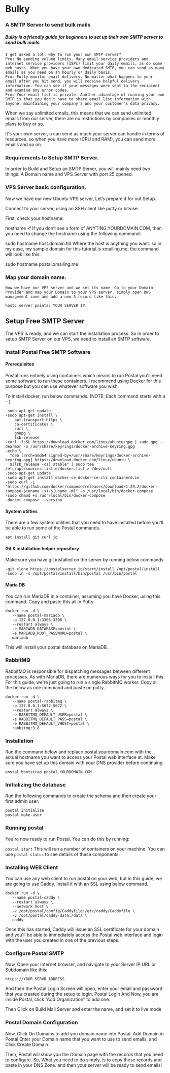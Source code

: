 # Bulky
### A SMTP Server to send bulk mails

##### Bulky is a friendly guide for beginners to set up their own SMTP server to send bulk mails.

```
I get asked a lot, why to run your own SMTP server?
Pro: No sending volume limits. Many email service providers and internet service providers (ISPs) limit your daily emails, as do some web hosts. When you have your own dedicated SMTP, you can send as many emails as you need on an hourly or daily basis.
Pro: Fully monitor email delivery. No matter what happens to your email after you hit send, you will receive helpful delivery information. You can see if your messages were sent to the recipient and examine any error codes.
Pro: Your email list is private. Another advantage of running your own SMTP is that you don’t have to share email list information with anyone, maintaining your company’s and your customer’s data privacy.
```

When we say unlimited emails, this means that we can send unlimited emails from our server, there are no restrictions by companies or monthly plans to buy or so.

It's your own server, u can send as much your server can handle in terms of resources. so when you have more (CPU and RAM), you can send more emails and so on.

### Requirements to Setup SMTP Server.
In order to Build and Setup an SMTP Server, you will mainly need two things:
A Domain name and 
VPS Server with port 25 opened.


### VPS Server basic configuration.
Now we have our new Ubuntu VPS server, Let’s prepare it for out Setup.

Connect to your server, using an SSH client like putty or bitvise.

First, check your hostname:

hostname -f
If you don’t see a form of ANYTING.YOURDOMAIN.COM, then you need to change the hostname using the following command:

 sudo hostname host.domain.tld 
 Where the host is anything you want. so in my case, my sample domain for this tutorial is xmailing.me, the command will look like this:

sudo hostname postal.xmailing.me



### Map your domain name.
```
Now we have our VPS server and we set its name. Go to your Domain Provider and map your Domain to your VPS server. simply open DNS management zone and add a new A record like this:

host: server points: YOUR SERVER IP.
```



## Setup Free SMTP Server
The VPS is ready, and we can start the installation process. So in order to setup SMTP Server on our VPS, we need to install an SMTP software.

### Install Postal Free SMTP Software
#### Prerequisites
Postal runs entirely using containers which means to run Postal you'll need some software to run these containers. I recommend using Docker for this purpose but you can use whatever software you wish.

To install docker, run below commands. (NOTE: Each command starts with a – )
```
-sudo apt-get update
-sudo apt-get install \
    apt-transport-https \
    ca-certificates \
    curl \
    gnupg \
    lsb-release
-curl -fsSL https://download.docker.com/linux/ubuntu/gpg | sudo gpg --dearmor -o /usr/share/keyrings/docker-archive-keyring.gpg
-echo \
  "deb [arch=amd64 signed-by=/usr/share/keyrings/docker-archive-keyring.gpg] https://download.docker.com/linux/ubuntu \
  $(lsb_release -cs) stable" | sudo tee /etc/apt/sources.list.d/docker.list > /dev/null
-sudo apt-get update
-sudo apt-get install docker-ce docker-ce-cli containerd.io
-sudo curl -L "https://github.com/docker/compose/releases/download/1.29.2/docker-compose-$(uname -s)-$(uname -m)" -o /usr/local/bin/docker-compose
-sudo chmod +x /usr/local/bin/docker-compose
-docker-compose --version
```
#### System utilties
There are a few system utilities that you need to have installed before you'll be able to run some of the Postal commands.

`apt install git curl jq`

#### Git & installation helper repository
Make sure you have git installed on the server by running below commands.
```
-git clone https://postalserver.io/start/install /opt/postal/install
-sudo ln -s /opt/postal/install/bin/postal /usr/bin/postal
```

#### Maria DB
You can run MariaDB in a container, assuming you have Docker, using this command. Copy and paste this all in Putty.
```
docker run -d \
   --name postal-mariadb \
   -p 127.0.0.1:3306:3306 \
   --restart always \
   -e MARIADB_DATABASE=postal \
   -e MARIADB_ROOT_PASSWORD=postal \
   mariadb
   ```
This will install your postal database on MariaDB.


### RabbitMQ
RabbitMQ is responsible for dispatching messages between different processes. As with MariaDB, there are numerous ways for you to install this. For this guide, we're just going to run a single RabbitMQ worker. Copy all the below as one command and paste on putty.
```
docker run -d \
   --name postal-rabbitmq \
   -p 127.0.0.1:5672:5672 \
   --restart always \
   -e RABBITMQ_DEFAULT_USER=postal \
   -e RABBITMQ_DEFAULT_PASS=postal \
   -e RABBITMQ_DEFAULT_VHOST=postal \
   rabbitmq:3.8
```


### Installation
Run the command below and replace postal.yourdomain.com with the actual hostname you want to access your Postal web interface at. Make sure you have set up this domain with your DNS provider before continuing.

`postal bootstrap postal.YOURDOMAIN.COM`

### Initializing the database
Run the following commands to create the schema and then create your first admin user.
```
postal initialize
postal make-user
```

### Running postal
You're now ready to run Postal. You can do this by running:

`postal start`
This will run a number of containers on your machine. You can use `postal status` to see details of these components.


### Installing WEB Client
You can use any web client to run postal on your web, but in this guide, we are going to use Caddy. Install it with an SSL using below command.
```
docker run -d \
   --name postal-caddy \
   --restart always \
   --network host \
   -v /opt/postal/config/Caddyfile:/etc/caddy/Caddyfile \
   -v /opt/postal/caddy-data:/data \
   caddy
  ```
Once this has started, Caddy will issue an SSL certificate for your domain and you'll be able to immediately access the Postal web interface and login with the user you created in one of the previous steps.

### Configure Postal SMTP
Now, Open your Internet browser, and navigate to your Server IP URL or Subdomain like this:

`https://YOUR_SERVR_ADDRESS`

And then the Postal Login Screen will open, enter your email and password that you created during the setup to login.
Postal Login
And Now, you are inside Postal, click “Add Organization” to add one.

Then Click on Build Mail Server and enter the name, and set it to live mode

### Postal Domain Configuration
Now, Click On Domains to add you domain name into Postal.
Add Domain in Postal
Enter your Domain name that you want to use to send emails, and Click Create Domain.

Then, Postal will show you the Domain page with the records that you need to configure.
So, What you need to do simply, is to copy these records and paste in your DNS Zone. and then your server will be ready to send emails!






